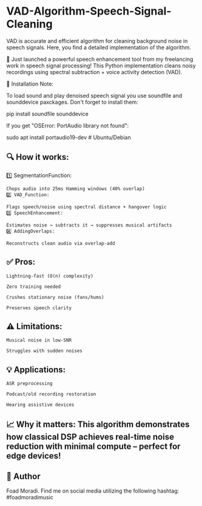 # VAD-Algorithm-Speech-Signal-Cleaning
VAD is accurate and efficient algorithm for cleaning background noise in speech signals. Here, you find a detailed implementation of the algorithm.

🚀 Just launched a powerful speech enhancement tool from my freelancing work in speech signal processing! This Python implementation cleans noisy recordings using spectral subtraction + voice activity detection (VAD).

🔧 Installation Note:

To load sound and play denoised speech signal you use soundfile and sounddevice paxckages. Don't forget to install them:

pip install soundfile sounddevice

If you get "OSError: PortAudio library not found":

sudo apt install portaudio19-dev  # Ubuntu/Debian

## 🔍 How it works:
1️⃣ SegmentationFunction:

    Chops audio into 25ms Hamming windows (40% overlap)
    2️⃣ VAD_Function:

    Flags speech/noise using spectral distance + hangover logic
    3️⃣ SpeechEnhancement:

    Estimates noise → subtracts it → suppresses musical artifacts
    4️⃣ AddingOverlaps:

    Reconstructs clean audio via overlap-add

## ✅ Pros:

    Lightning-fast (O(n) complexity)

    Zero training needed

    Crushes stationary noise (fans/hums)

    Preserves speech clarity

## ⚠️ Limitations:

    Musical noise in low-SNR

    Struggles with sudden noises

## 💡 Applications:

    ASR preprocessing

    Podcast/old recording restoration

    Hearing assistive devices

## 📈 Why it matters: This algorithm demonstrates how classical DSP achieves real-time noise reduction with minimal compute – perfect for edge devices!

## 👤 Author
Foad Moradi.
Find me on social media utilizing the following hashtag:
#foadmoradimusic

